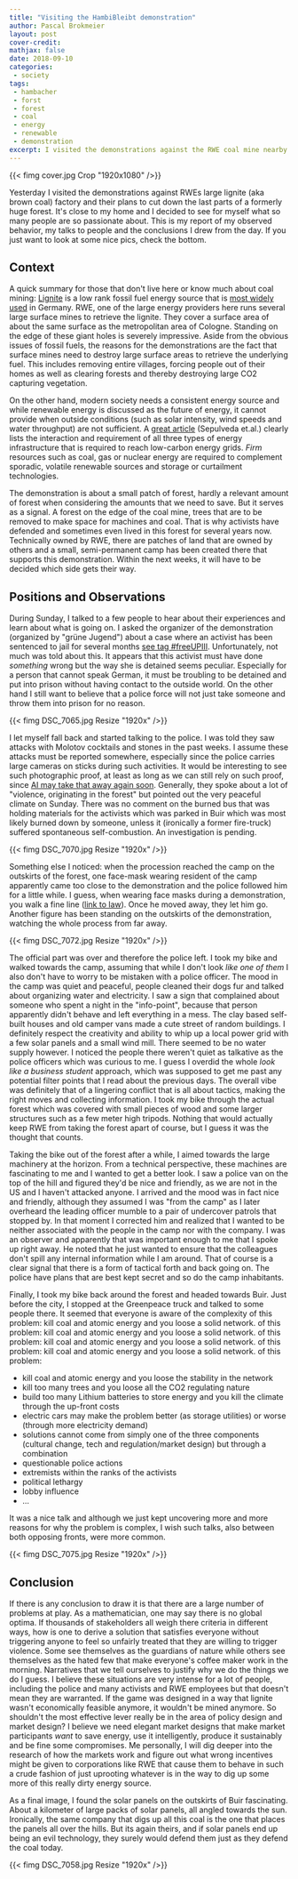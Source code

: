 ```yaml
---
title: "Visiting the HambiBleibt demonstration"
author: Pascal Brokmeier
layout: post
cover-credit: 
mathjax: false
date: 2018-09-10
categories:
 - society
tags: 
 - hambacher
 - forst
 - forest
 - coal
 - energy
 - renewable
 - demonstration
excerpt: I visited the demonstrations against the RWE coal mine nearby Cologne and talked to some participants to see first hand how the story is seen from the people that are involved. 
---
```


{{< fimg cover.jpg Crop "1920x1080" />}}

Yesterday I visited the demonstrations against RWEs large lignite (aka brown coal) factory and their plans to cut down
the last parts of a formerly huge forest. It's close to my home and I decided to see for myself what so many people are
so passionate about. This is my report of my observed behavior, my talks to people and the conclusions I drew from the
day. If you just want to look at some nice pics, check the bottom.

## Context

A quick summary for those that don't live here or know much about coal mining:
[Lignite](https://en.wikipedia.org/wiki/Lignite) is a low rank fossil fuel energy source that is [most widely
used](https://en.wikipedia.org/wiki/Lignite#Production) in Germany. RWE, one of the large energy providers here runs
several large surface mines to retrieve the lignite. They cover a surface area of about the same surface as the
metropolitan area of Cologne. Standing on the edge of these giant holes is severely impressive. Aside from the obvious
issues of fossil fuels, the reasons for the demonstrations are the fact that surface mines need to destroy large surface
areas to retrieve the underlying fuel. This includes removing entire villages, forcing people out of their homes as well
as clearing forests and thereby destroying large CO2 capturing vegetation. 

On the other hand, modern society needs a consistent energy source and while renewable energy is discussed as the future
of energy, it cannot provide when outside conditions (such as solar intensity, wind speeds and water throughput) are not
sufficient. A [great article](https://www.sciencedirect.com/science/article/pii/S2542435118303866?via%3Dihub) (Sepulveda
et.al.) clearly lists the interaction and requirement of all three types of energy infrastructure that is required to
reach low-carbon energy grids. *Firm* resources such as coal, gas or nuclear energy are required to complement sporadic,
volatile renewable sources and storage or curtailment technologies.

The demonstration is about a small patch of forest, hardly a relevant amount of forest when considering the amounts that
we need to save. But it serves as a signal. A forest on the edge of the coal mine, trees that are to be removed to make
space for machines and coal. That is why activists have defended and sometimes even lived in this forest for several
years now. Technically owned by RWE, there are patches of land that are owned by others and a small, semi-permanent camp
has been created there that supports this demonstration. Within the next weeks, it will have to be decided which side
gets their way.

## Positions and Observations

During Sunday, I talked to a few people to hear about their experiences and learn about what is going on. I asked the
organizer of the demonstration (organized by "grüne Jugend") about a case where an activist has been sentenced to jail
for several months [see tag #freeUPIII](https://twitter.com/search?q=%23freeupiii&src=typd). Unfortunately, not much
was told about this. It appears that this activist must have done *something* wrong but the way she is detained seems
peculiar. Especially for a person that cannot speak German, it must be troubling to be detained and put into prison
without having contact to the outside world. On the other hand I still want to believe that a police force will not just
take someone and throw them into prison for no reason. 

{{< fimg DSC_7065.jpg Resize "1920x" />}}

I let myself fall back and started talking to the police. I was told they saw attacks with Molotov cocktails and stones
in the past weeks. I assume these attacks must be reported somewhere, especially since the police carries large cameras
on sticks during such activities. It would be interesting to see such photographic proof, at least as long as we can
still rely on such proof, since [AI may take that away again soon](https://www.youtube.com/watch?v=GRQuRcpf5Gc).
Generally, they spoke about a lot of "violence, originating in the forest" but pointed out the very peaceful climate on
Sunday. There was no comment on the burned bus that was holding materials for the activists which was parked in Buir
which was most likely burned down by someone, unless it (ironically a former fire-truck) suffered spontaneous
self-combustion. An investigation is pending.

{{< fimg DSC_7070.jpg Resize "1920x" />}}

Something else I noticed: when the procession reached the camp on the outskirts of the forest, one face-mask wearing
resident of the camp apparently came too close to the demonstration and the police followed him for a little while. I
guess, when wearing face masks during a demonstration, you walk a fine line ([link to
law](https://dejure.org/gesetze/VersG/17a.html)). Once he moved away, they let him go. Another figure has been standing
on the outskirts of the demonstration, watching the whole process from far away. 

{{< fimg DSC_7072.jpg Resize "1920x" />}}

The official part was over and therefore the police left. I took my bike and walked towards the camp, assuming that
while I don't look *like one of them* I also don't have to worry to be mistaken with a police officer. The mood in the
camp was quiet and peaceful, people cleaned their dogs fur and talked about organizing water and electricity. I saw a
sign that complained about someone who spent a night in the "info-point", because that person apparently didn't behave
and left everything in a mess. The clay based self-built houses and old camper vans made a cute street of random
buildings. I definitely respect the creativity and ability to whip up a local power grid with a few solar panels and a
small wind mill. There seemed to be no water supply however. I noticed the people there weren't quiet as talkative as
the police officers which was curious to me. I guess I overdid the whole *look like a business student* approach, which
was supposed to get me past any potential filter points that I read about the previous days. The overall vibe was
definitely that of a lingering conflict that is all about tactics, making the right moves and collecting information. I
took my bike through the actual forest which was covered with small pieces of wood and some larger structures such as a
few meter high tripods. Nothing that would actually keep RWE from taking the forest apart of course, but I guess it was
the thought that counts.

Taking the bike out of the forest after a while, I aimed towards the large machinery at the horizon. From a technical
perspective, these machines are fascinating to me and I wanted to get a better look. I saw a police van on the top of
the hill and figured they'd be nice and friendly, as we are not in the US and I haven't attacked anyone. I arrived and
the mood was in fact nice and friendly, although they assumed I was "from the camp" as I later overheard the leading
officer mumble to a pair of undercover patrols that stopped by. In that moment I corrected him and realized that I
wanted to be neither associated with the people in the camp nor with the company. I was an observer and apparently that
was important enough to me that I spoke up right away. He noted that he just wanted to ensure that the colleagues don't
spill any internal information while I am around. That of course is a clear signal that there is a form of tactical
forth and back going on. The police have plans that are best kept secret and so do the camp inhabitants. 

Finally, I took my bike back around the forest and headed towards Buir. Just before the city, I stopped at the
Greenpeace truck and talked to some people there. It seemed that everyone is aware of the complexity of this problem:
kill coal and atomic energy and you loose a solid network. of this problem: kill coal and atomic energy and you loose a
solid network. of this problem: kill coal and atomic energy and you loose a solid network. of this problem: kill coal
and atomic energy and you loose a solid network. of this problem: 
- kill coal and atomic energy and you loose the stability in the network
- kill too many trees and you loose all the CO2 regulating nature
- build too many Lithium batteries to store energy and you kill the climate through the up-front costs
- electric cars may make the problem better (as storage utilities) or worse (through more electricity demand)
- solutions cannot come from simply one of the three components (cultural change, tech and regulation/market design) but
    through a combination
- questionable police actions
- extremists within the ranks of the activists 
- political lethargy 
- lobby influence
- ...

It was a nice talk and although we just kept uncovering more and more reasons for why the problem is complex, I wish
such talks, also between both opposing fronts, were more common. 


{{< fimg DSC_7075.jpg Resize "1920x" />}}


## Conclusion

If there is any conclusion to draw it is that there are a large number of problems at play. As a mathematician, one may
say there is no global optima. If thousands of stakeholders all weigh there criteria in different ways, how is one to
derive a solution that satisfies everyone without triggering anyone to feel so unfairly treated that they are willing to
trigger violence. Some see themselves as the guardians of nature while others see themselves as the hated few that make
everyone's coffee maker work in the morning. Narratives that we tell ourselves to justify why we do the things we do I
guess. I believe these situations are very intense for a lot of people, including the police and many activists and RWE
employees but that doesn't mean they are warranted. If the game was designed in a way that lignite wasn't economically
feasible anymore, it wouldn't be mined anymore. So shouldn't the most effective lever really be in the area of policy
design and market design? I believe we need elegant market designs that make market participants *want* to save energy,
use it intelligently, produce it sustainably and be fine some compromises. Me personally, I will dig deeper into the
research of how the markets work and figure out what wrong incentives might be given to corporations like RWE that cause
them to behave in such a crude fashion of just uprooting whatever is in the way to dig up some more of this really dirty
energy source. 

As a final image, I found the solar panels on the outskirts of Buir fascinating. About a kilometer of large packs of
solar panels, all angled towards the sun. Ironically, the same company that digs up all this coal is the one that places
the panels all over the hills. But its again theirs, and if solar panels end up being an evil technology, they surely
would defend them just as they defend the coal today. 


{{< fimg DSC_7058.jpg Resize "1920x" />}}


